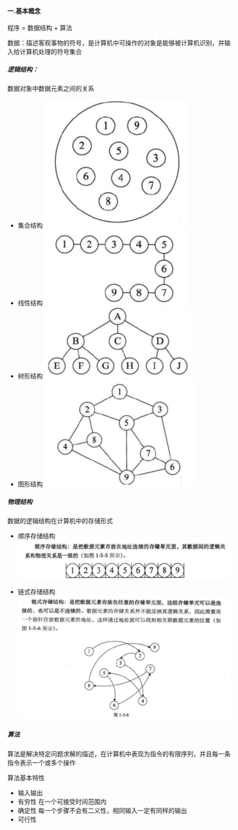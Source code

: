 #### 一.基本概念

程序 = 数据结构 + 算法        

数据：描述客观事物的符号，是计算机中可操作的对象是能够被计算机识别，并输入给计算机处理的符号集合

##### 逻辑结构：

数据对象中数据元素之间的关系

* 集合结构 
  ![image-20200610230730925](../pics/image-20200610230730925.png)
* 线性结构
  ![image-20200610230750197](../pics\image-20200610230750197.png)
* 树形结构
  ![image-20200610230806519](../pics\image-20200610230806519.png)
* 图形结构
  ![image-20200610230817226](../pics\image-20200610230817226.png)

##### 物理结构

数据的逻辑结构在计算机中的存储形式

* 顺序存储结构
  ![image-20200610230828402](../pics\image-20200610230828402.png)

* 链式存储结构
  ![image-20200610230838791](../pics\image-20200610230838791.png)

##### 算法

算法是解决特定问题求解的描述，在计算机中表现为指令的有限序列，并且每一条指令表示一个或多个操作

算法基本特性

* 输入输出 
* 有穷性 
  在一个可接受时间范围内
* 确定性
  每一个步骤不会有二义性，相同输入一定有同样的输出
* 可行性